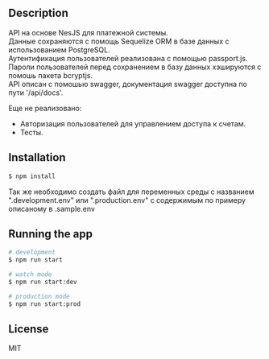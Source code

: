 ## Description

API на основе NesJS для платежной системы.\
Данные сохраняются с помощь Sequelize ORM в базе данных с использованием PostgreSQL.\
Аутентификация пользователей реализована с помощью passport.js.\
Пароли пользователей перед сохранением в базу данных хэшируются с помошь пакета bcryptjs.\
API описан с помошью swagger, документация swagger доступна по пути '/api/docs'.

Еще не реализовано:
  - Авторизация пользователей для управлением доступа к счетам.
  - Тесты.

## Installation

```bash
$ npm install
```

Так же необходимо создать файл для переменных среды с названием ".development.env" или ".production.env" с содержимым по примеру описаному в .sample.env

## Running the app

```bash
# development
$ npm run start

# watch mode
$ npm run start:dev

# production mode
$ npm run start:prod
```

## License

MIT
